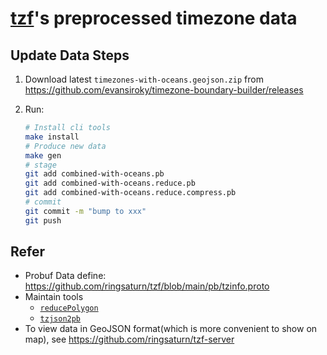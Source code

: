 # [tzf](https://github.com/ringsaturn/tzf)'s preprocessed timezone data

## Update Data Steps

1. Download latest `timezones-with-oceans.geojson.zip` from https://github.com/evansiroky/timezone-boundary-builder/releases
2. Run:

   ```bash
   # Install cli tools
   make install
   # Produce new data
   make gen
   # stage
   git add combined-with-oceans.pb
   git add combined-with-oceans.reduce.pb
   git add combined-with-oceans.reduce.compress.pb
   # commit
   git commit -m "bump to xxx"
   git push
   ```

## Refer

- Probuf Data define: <https://github.com/ringsaturn/tzf/blob/main/pb/tzinfo.proto>
- Maintain tools
  - [`reducePolygon`](https://github.com/ringsaturn/tzf/tree/main/cmd/reducePolygon)
  - [`tzjson2pb`](https://github.com/ringsaturn/tzf/tree/main/cmd/tzjson2pb)
- To view data in GeoJSON format(which is more convenient to show on map), see <https://github.com/ringsaturn/tzf-server>
